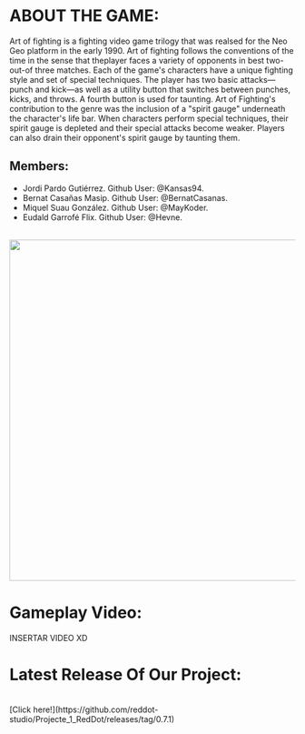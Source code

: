 # ABOUT THE GAME:

Art of fighting is a fighting video game trilogy that was realsed for 
the Neo Geo platform in the early 1990. Art of fighting follows the 
conventions of the time in the sense that theplayer faces a variety 
of opponents in best two-out-of three matches. Each of the game's 
characters have a unique fighting style and set of special techniques. 
The player has two basic attacks—punch and kick—as well as a utility 
button that switches between punches, kicks, and throws. A fourth button is
used for taunting. Art of Fighting's contribution to the genre was the 
inclusion of a "spirit gauge" underneath the character's life bar. 
When characters perform special techniques, their spirit gauge is depleted
and their special attacks become weaker. Players can also drain their 
opponent's spirit gauge by taunting them.

## Members: 
* Jordi Pardo Gutiérrez. Github User: @Kansas94. 
* Bernat Casañas Masip. Github User: @BernatCasanas.  
* Miquel Suau González. Github User: @MayKoder.
* Eudald Garrofé Flix. Github User: @Hevne. 
<br>

<img src="https://raw.githubusercontent.com/MayKoder/Projecte_1_RedDot/master/fotogrup.jpg" width=600>
<br>

# Gameplay Video:

INSERTAR VIDEO XD

# Latest Release Of Our Project:
<br>
[Click here!](https://github.com/reddot-studio/Projecte_1_RedDot/releases/tag/0.7.1)




 
